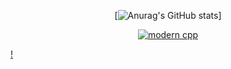 <div id="title" align=center>

  
  [![Anurag's GitHub stats](https://github-readme-stats.vercel.app/api?username=orchiddell0&show_icons=true&theme=tokyonight)]


[![modern cpp](https://img.shields.io/badge/code-Modern%20C++-blue)](https://learn.microsoft.com/zh-cn/cpp/cpp/welcome-back-to-cpp-modern-cpp) 

</div>


[!](https://github-readme-activity-graph.cyclic.app/graph?username=orchiddell0&theme=dracula)







